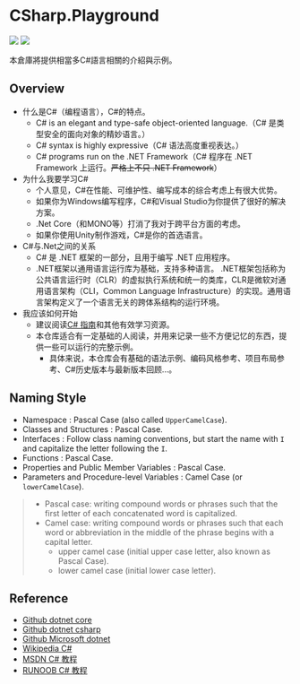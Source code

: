 # CSharp.Playground

[![](https://img.shields.io/badge/Author-jskyzero-brightgreen.svg?style=flat)]()
[![](https://img.shields.io/badge/Data-2017/12/31-brightgreen.svg?style=flat)]()

本倉庫將提供相當多C#語言相關的介紹與示例。

## Overview

+ 什么是C#（编程语言），C#的特点。
  + C# is an elegant and type-safe object-oriented language.（C# 是类型安全的面向对象的精妙语言。）
  + C# syntax is highly expressive（C# 语法高度重视表达。）
  + C# programs run on the .NET Framework（C# 程序在 .NET Framework 上运行。~~严格上不只 .NET Framework~~）
+ 为什么我要学习C#
  + 个人意见，C#在性能、可维护性、编写成本的综合考虑上有很大优势。
  + 如果你为Windows编写程序，C#和Visual Studio为你提供了很好的解决方案。
  + .Net Core（和MONO等）打消了我对于跨平台方面的考虑。
  + 如果你使用Unity制作游戏，C#是你的首选语言。
+ C#与.Net之间的关系
  + C# 是 .NET 框架的一部分，且用于编写 .NET 应用程序。
  + .NET框架以通用语言运行库为基础，支持多种语言。 .NET框架包括称为公共语言运行时（CLR）的虚拟执行系统和统一的类库，CLR是微软对通用语言架构（CLI，Common Language Infrastructure）的实现。通用语言架构定义了一个语言无关的跨体系结构的运行环境。
+ 我应该如何开始
  + 建议阅读[C# 指南](https://docs.microsoft.com/zh-cn/dotnet/csharp/)和其他有效学习资源。
  + 本仓库适合有一定基础的人阅读，并用来记录一些不方便记忆的东西，提供一些可以运行的完整示例。
    + 具体来说，本仓库会有基础的语法示例、编码风格参考、项目布局参考、C#历史版本与最新版本回顾...。


<!-- ## Overview
+ C#是微软推出的一种基于.NET框架的、面向对象的高级编程语言。
+ 语言本身深受Visual Basic、Java、C和C++ 的影响。
+ C#旨在设计成为一种“简单、现代、通用”，以及面向对象的程序设计语言
+ C# 是 .NET 框架的一部分，且用于编写 .NET 应用程序。因而我们可能需要先了解下 .NET

![.NET 体系结构组件](https://docs.microsoft.com/zh-cn/dotnet/standard/media/components.png)

1. C#源代码被编译成符合CLI规范的中间语言（IL），IL代码与资源文件一起作为程序集文件存为.{exe|dll}文件。
2. 执行C#程序时候，程序集被加载到CLR中，如果符合安全要求，则CLR执行实时（JIT）编译将IL代码转化为本机机器指令，CLR还提供自动垃圾回收，异常处理和资源管理有关的其他服务。 -->

<!-- ## Structure
```
.
├── docs              //documents
├── hardwork
│   ├── hardway       // practice code
│   └── runoob        // runoob practice code
├── projects
│   └── todolist      // A simpile todolist
└── README.md
``` -->

## Naming Style

+ Namespace : Pascal Case (also called `UpperCamelCase`).
+ Classes and Structures : Pascal Case.
+ Interfaces : Follow class naming conventions, but start the name with `I` and capitalize the letter following the `I`.
+ Functions : Pascal Case.
+ Properties and Public Member Variables : Pascal Case.
+ Parameters and Procedure-level Variables : Camel Case (or `lowerCamelCase`).

> + Pascal case: writing compound words or phrases such that the first letter of each concatenated word is capitalized.
> + Camel case:  writing compound words or phrases such that each word or abbreviation in the middle of the phrase begins with a capital letter. 
>   + upper camel case (initial upper case letter, also known as Pascal Case).
>   + lower camel case (initial lower case letter).

## Reference

+ [Github dotnet core](https://github.com/dotnet/core)
+ [Github dotnet csharp](https://github.com/dotnet/csharplang)
+ [Github Microsoft dotnet](https://github.com/Microsoft/dotnet)
+ [Wikipedia C#](https://zh.wikipedia.org/wiki/C%E2%99%AF)
+ [MSDN C# 教程](https://msdn.microsoft.com/zh-cn/library/aa288463(v=vs.71).aspx)
+ [RUNOOB C# 教程](http://www.runoob.com/csharp/csharp-tutorial.html)
